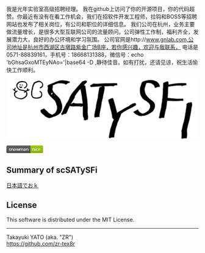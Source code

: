 我是光年实验室高级招聘经理。
我在github上访问了你的开源项目，你的代码超赞。你最近有没有在看工作机会，我们在招软件开发工程师，拉钩和BOSS等招聘网站也发布了相关岗位，有公司和职位的详细信息。
我们公司在杭州，业务主要做流量增长，是很多大型互联网公司的流量顾问。公司弹性工作制，福利齐全，发展潜力大，良好的办公环境和学习氛围。
公司官网是http://www.gnlab.com,公司地址是杭州市西湖区古墩路紫金广场B座，若你感兴趣，欢迎与我联系，
电话是0571-88839161，手机号：18668131388，微信号：echo 'bGhsaGxoMTEyNAo='|base64 -D ,静待佳音。如有打扰，还请见谅，祝生活愉快工作顺利。

![logo1](https://raw.githubusercontent.com/zr-tex8r/scsatysfi/images/scsatysfi-logo.png)

![Snowman Status](https://raw.githubusercontent.com/zr-tex8r/scsatysfi/images/snowman-nice-green.png)

## Summary of scSATySFi

[日本語でおｋ](./README-ja.md)

## License

This software is distributed under the MIT License.

--------------------
Takayuki YATO (aka. "ZR")  
https://github.com/zr-tex8r
